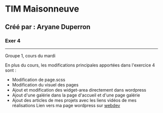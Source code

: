 # TIM Maisonneuve #
## Créé par : Aryane Duperron ##
### Exer 4 ###
--------------------------------
Groupe 1, cours du mardi

En plus du cours, les modifications principales apportées dans l'exercice 4 sont :
- Modification de page.scss
- Modification du visuel des pages
- Ajout et modification des widget-area directement dans wordpress
- Ajout d'une galérie dans la page d'accueil et d'une page galérie
- Ajout des articles de mes projets avec les liens vidéos de mes réalisations
Lien vers ma page wordpress sur [webdev](https://e1724050.webdev.cmaisonneuve.qc.ca/tim)
